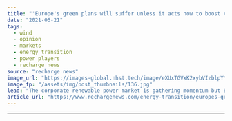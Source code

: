 ```yaml
---
title: "'Europe's green plans will suffer unless it acts now to boost corporate renewable energy'"
date: "2021-06-21"
tags: 
  - wind
  - opinion
  - markets
  - energy transition
  - power players
  - recharge news
source: "recharge news"
image_url: "https://images-global.nhst.tech/image/eXUxTGVxK2xybVIzblpYYTMwOWRSMGNwdVYwcndTVTJJaStJZnZuNTBIQT0=/nhst/binary/32fb2eb3fd1fdd2d95f38edcd1b73a74"
image_fp: "/assets/img/post_thumbnails/136.jpg"
lead: "The corporate renewable power market is gathering momentum but European businesses still face crucial policy and regulatory gaps, writes Hannah Hunt"
article_url: "https://www.rechargenews.com/energy-transition/europes-green-plans-will-suffer-unless-it-acts-now-to-boost-corporate-renewable-energy/2-1-1027521"
---
```


---
